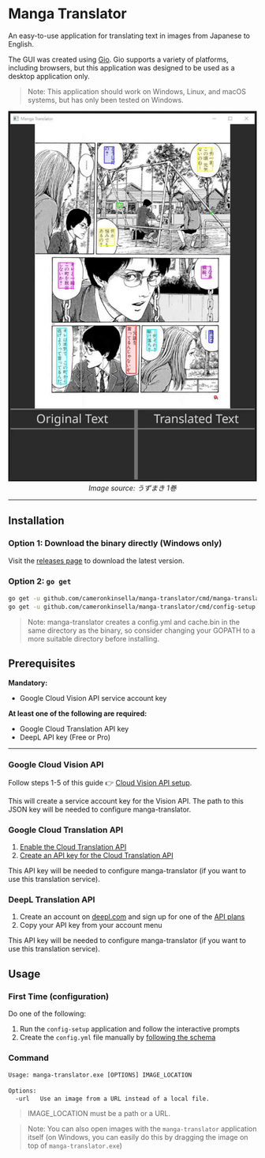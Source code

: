 # Manga Translator

An easy-to-use application for translating text in images from Japanese to English.

The GUI was created using [Gio](https://gioui.org/). Gio supports a variety of platforms, including browsers, but this
application was designed to be used as a desktop application only.

> Note: This application should work on Windows, Linux, and macOS systems, but has only been tested on Windows.

<p align="center">
   <img src="https://github.com/cameronkinsella/manga-translator/blob/master/images/example-translation.gif?raw=true"  alt="Example Translation"/>
   <br/>
   <cite>Image source: うずまき 1巻</cite>
</p>

---

## Installation

### Option 1: Download the binary directly (Windows only)

Visit the [releases page](https://github.com/cameronkinsella/manga-translator/releases/latest/)
to download the latest version.

### Option 2: `go get`

```sh
go get -u github.com/cameronkinsella/manga-translator/cmd/manga-translator && \
go get -u github.com/cameronkinsella/manga-translator/cmd/config-setup
```

> Note: manga-translator creates a config.yml and cache.bin in the same directory as the binary,
> so consider changing your GOPATH to a more suitable directory before installing.

## Prerequisites

**Mandatory:**

- Google Cloud Vision API service account key

**At least one of the following are required:**

- Google Cloud Translation API key
- DeepL API key (Free or Pro)

---

### Google Cloud Vision API

Follow steps 1-5 of this guide :point_right:
[Cloud Vision API setup](https://cloud.google.com/vision/docs/before-you-begin).

This will create a service account key for the Vision API. The path to this JSON key will be needed to configure
manga-translator.

### Google Cloud Translation API

1. [Enable the Cloud Translation API](https://cloud.google.com/translate/docs/setup#api)
2. [Create an API key for the Cloud Translation API](https://cloud.google.com/docs/authentication/api-keys?hl=en#creating_an_api_key)

This API key will be needed to configure manga-translator (if you want to use this translation service).

### DeepL Translation API

1. Create an account on [deepl.com](https://deepl.com) and sign up for one of the
   [API plans](https://www.deepl.com/pro#developer)
2. Copy your API key from your account menu

This API key will be needed to configure manga-translator (if you want to use this translation service).

## Usage

### First Time (configuration)

Do one of the following:

1. Run the `config-setup` application and follow the interactive prompts
2. Create the `config.yml` file manually
   by [following the schema](https://github.com/cameronkinsella/manga-translator/blob/master/pkg/config/README.md)

### Command

```
Usage: manga-translator.exe [OPTIONS] IMAGE_LOCATION

Options:
  -url   Use an image from a URL instead of a local file.
```

> IMAGE_LOCATION must be a path or a URL.

> Note: You can also open images with the `manga-translator` application itself
(on Windows, you can easily do this by dragging the image on top of `manga-translator.exe`)
